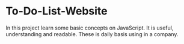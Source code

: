 # To-Do-List-Website
In this project learn some basic concepts on JavaScript. It is useful, understanding and readable. These is daily basis using in a company.
